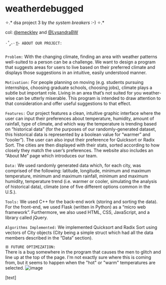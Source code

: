 # weatherdebugged
✧.* dsa project 3 by *the system breakers* :-) ✧.*

col: [@emeckley](https://github.com/emeckley) and [@LysandraBW](https://github.com/LysandraBW)

`·˚ ༘₊· ͟͟͞͞꒰➳ ABOUT OUR PROJECT:`

`Problem:` With the changing climate, finding an area with weather patterns well-suited to a person can be a challenge. We want to design a program that suggests areas for users to live based on their preferred climate and displays those suggestions in an intuitive, easily understood manner.

`Motivation:` For people planning on moving (e.g. students pursuing internships, choosing graduate schools, choosing jobs), climate plays a subtle but important role. Living in an area that’s not suited for you weather-wise can be utterly miserable. This program is intended to draw attention to that consideration and offer useful suggestions to that effect.

`Features:` Our project features a clean, intuitive graphic interface where the user can input their preferences about temperature, humidity, amount of rainfall, type of climate, and which way the temperature is trending based on “historical data” (for the purposes of our randomly-generated dataset, this historical data is represented by a boolean value for “warmer” and “cooler”). The user can also input their preference for Quicksort or Radix Sort. The cities are then displayed with their stats, sorted according to how closely they match the user’s preferences. The website also includes an “About Me” page which introduces our team.

`Data:` We used randomly generated data which, for each city, was comprised of the following: latitude, longitude, minimum and maximum temperature, minimum and maximum rainfall, minimum and maximum humidity, temperature trend (i.e. warmer or cooler, simulating the analysis of historical data), climate (one of five different options common in the U.S.).

`Tools:` We used C++ for the back-end work (storing and sorting the data). For the front-end, we used Flask (written in Python) as a “micro web framework”. Furthermore, we also used HTML, CSS, JavaScript, and a library called jQuery. 

`Algorithms Implemented:` We implemented Quicksort and Radix Sort using vectors of City objects (City being a simple struct which had all the data members described in the “Data” section).

`ꕥ FUTURE OPTIMIZATION:`
<br>
There is a bug somewhere in the program that causes the men to glitch and line up at the top of the page. I'm not exactly sure where this is coming from, but it seems to happen when the "hot" or "warm" temperatures are selected. 
![image](https://user-images.githubusercontent.com/81883243/235051249-f6bd32bd-71e7-43b7-8f61-2a95ebd1bc8e.png)

[text]
